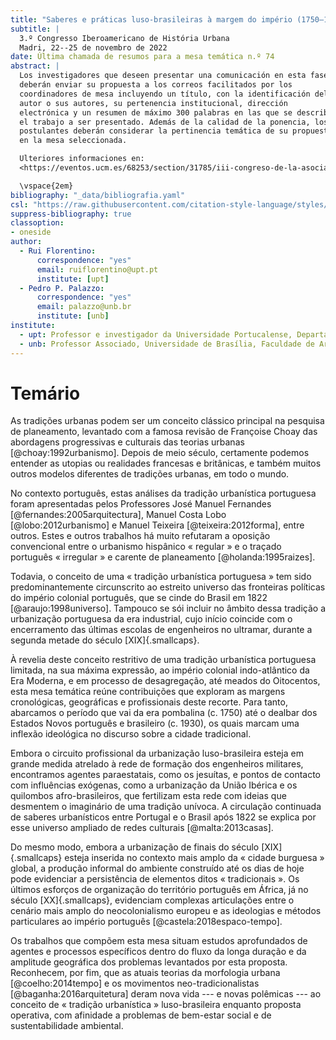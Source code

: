 ```yaml
---
title: "Saberes e práticas luso-brasileiras à margem do império (1750–1930)"
subtitle: |
  3.º Congresso Iberoamericano de História Urbana  
  Madri, 22--25 de novembro de 2022
date: Última chamada de resumos para a mesa temática n.º 74
abstract: |
  Los investigadores que deseen presentar una comunicación en esta fase
  deberán enviar su propuesta a los correos facilitados por los
  coordinadores de mesa incluyendo un título, con la identificación del
  autor o sus autores, su pertenencia institucional, dirección
  electrónica y un resumen de máximo 300 palabras en las que se describa
  el trabajo a ser presentado. Además de la calidad de la ponencia, los
  postulantes deberán considerar la pertinencia temática de su propuesta
  en la mesa seleccionada.

  Ulteriores informaciones en:  
  <https://eventos.ucm.es/68253/section/31785/iii-congreso-de-la-asociacion-iberoamericana-de-historia-urbana.html>

  \vspace{2em}
bibliography: "_data/bibliografia.yaml"
csl: "https://raw.githubusercontent.com/citation-style-language/styles/master/chicago-fullnote-bibliography-with-ibid.csl"
suppress-bibliography: true
classoption:
- oneside
author: 
  - Rui Florentino:
      correspondence: "yes"
      email: ruiflorentino@upt.pt
      institute: [upt]
  - Pedro P. Palazzo:
      correspondence: "yes"
      email: palazzo@unb.br
      institute: [unb]
institute:
  - upt: Professor e investigador da Universidade Portucalense, Departamento de Arquitetura e Multimédia
  - unb: Professor Associado, Universidade de Brasília, Faculdade de Arquitetura e Urbanismo.
---
```


# Temário #

As tradições urbanas podem ser um conceito clássico principal na
pesquisa de planeamento, levantado com a famosa revisão de Françoise
Choay das abordagens progressivas e culturais das teorias urbanas
[@choay:1992urbanismo]. Depois de meio século, certamente podemos
entender as utopias ou realidades francesas e britânicas, e também
muitos outros modelos diferentes de tradições urbanas, em todo o mundo.

No contexto português, estas análises da tradição urbanística portuguesa
foram apresentadas pelos Professores José Manuel Fernandes
[@fernandes:2005arquitectura], Manuel Costa Lobo [@lobo:2012urbanismo] e
Manuel Teixeira [@teixeira:2012forma], entre outros. Estes e outros
trabalhos há muito refutaram a oposição convencional entre o urbanismo
hispânico « regular » e o traçado português « irregular » e carente de
planeamento [@holanda:1995raizes].

Todavia, o conceito de uma « tradição urbanística portuguesa » tem sido
predominantemente circunscrito ao estreito universo das fronteiras
políticas do império colonial português, que se cinde do Brasil em 1822
[@araujo:1998universo]. Tampouco se sói incluir no âmbito dessa tradição
a urbanização portuguesa da era industrial, cujo início coincide com o
encerramento das últimas escolas de engenheiros no ultramar, durante a
segunda metade do século [XIX]{.smallcaps}.

À revelia deste conceito restritivo de uma tradição urbanística
portuguesa limitada, na sua máxima expressão, ao império colonial
indo-atlântico da Era Moderna, e em processo de desagregação, até meados
do Oitocentos, esta mesa temática reúne contribuições que exploram as
margens cronológicas, geográficas e profissionais deste recorte. Para
tanto, abarcamos o período que vai da era pombalina (c. 1750) até o
dealbar dos Estados Novos português e brasileiro (c. 1930), os quais
marcam uma inflexão ideológica no discurso sobre a cidade tradicional.

Embora o circuito profissional da urbanização luso-brasileira esteja em
grande medida atrelado à rede de formação dos engenheiros militares,
encontramos agentes paraestatais, como os jesuítas, e pontos de contacto
com influências exógenas, como a urbanização da União Ibérica e os
quilombos afro-brasileiros, que fertilizam esta rede com ideias que
desmentem o imaginário de uma tradição unívoca. A circulação continuada
de saberes urbanísticos entre Portugal e o Brasil após 1822 se explica
por esse universo ampliado de redes culturais [@malta:2013casas].

Do mesmo modo, embora a urbanização de finais do século
[XIX]{.smallcaps} esteja inserida no contexto mais amplo da « cidade
burguesa » global, a produção informal do ambiente construído até os
dias de hoje pode evidenciar a persistência de elementos ditos
« tradicionais ». Os últimos esforços de organização do território
português em África, já no século [XX]{.smallcaps}, evidenciam complexas
articulações entre o cenário mais amplo do neocolonialismo europeu e as
ideologias e métodos particulares ao império português
[@castela:2018espaco-tempo].

Os trabalhos que compõem esta mesa situam estudos aprofundados de
agentes e processos específicos dentro do fluxo da longa duração e da
amplitude geográfica dos problemas levantados por esta proposta.
Reconhecem, por fim, que as atuais teorias da morfologia urbana
[@coelho:2014tempo] e os movimentos neo-tradicionalistas
[@baganha:2016arquitetura] deram nova vida --- e novas polêmicas --- ao
conceito de « tradição urbanística » luso-brasileira enquanto proposta
operativa, com afinidade a problemas de bem-estar social e de
sustentabilidade ambiental.

